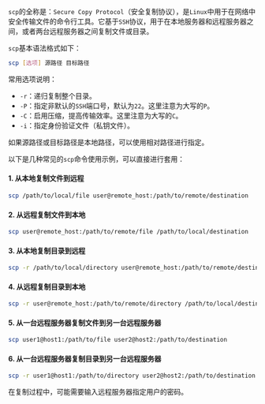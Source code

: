 `scp`的全称是：`Secure Copy Protocol`（安全复制协议），是`Linux`中用于在网络中安全传输文件的命令行工具。它基于`SSH`协议，用于在本地服务器和远程服务器之间，或者两台远程服务器之间复制文件或目录。

`scp`基本语法格式如下：

```sh
scp [选项] 源路径 目标路径
```

常用选项说明：

- `-r`：递归复制整个目录。
- `-P`：指定非默认的`SSH`端口号，默认为`22`。这里注意为大写的`P`。
- `-C`：启用压缩，提高传输效率。这里注意为大写的`C`。
- `-i`：指定身份验证文件（私钥文件）。

如果源路径或目标路径是本地路径，可以使用相对路径进行指定。

以下是几种常见的`scp`命令使用示例，可以直接进行套用：

#### 1. 从本地复制文件到远程
```bash
scp /path/to/local/file user@remote_host:/path/to/remote/destination
```

#### 2. 从远程复制文件到本地
```bash
scp user@remote_host:/path/to/remote/file /path/to/local/destination
```

#### 3. 从本地复制目录到远程
```bash
scp -r /path/to/local/directory user@remote_host:/path/to/remote/destination
```

#### 4. 从远程复制目录到本地
```bash
scp -r user@remote_host:/path/to/remote/directory /path/to/local/destination
```

#### 5. 从一台远程服务器复制文件到另一台远程服务器
```bash
scp user1@host1:/path/to/file user2@host2:/path/to/destination
```

#### 6. 从一台远程服务器复制目录到另一台远程服务器
```bash
scp -r user1@host1:/path/to/directory user2@host2:/path/to/destination
```

在复制过程中，可能需要输入远程服务器指定用户的密码。

